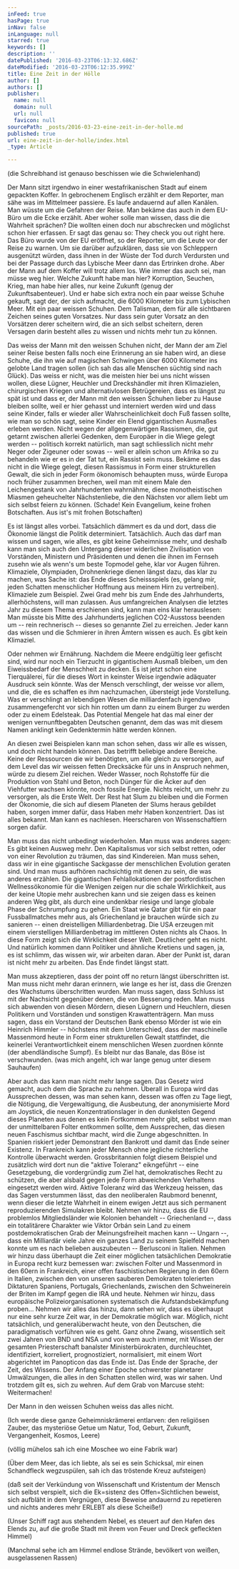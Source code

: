 ```yaml
---
inFeed: true
hasPage: true
inNav: false
inLanguage: null
starred: true
keywords: []
description: ''
datePublished: '2016-03-23T06:13:32.686Z'
dateModified: '2016-03-23T06:12:35.999Z'
title: Eine Zeit in der Hölle
author: []
authors: []
publisher:
  name: null
  domain: null
  url: null
  favicon: null
sourcePath: _posts/2016-03-23-eine-zeit-in-der-holle.md
published: true
url: eine-zeit-in-der-holle/index.html
_type: Article

---
```

(die Schreibhand ist genauso beschissen wie die Schwielenhand)

Der Mann sitzt irgendwo in einer westafrikanischen Stadt auf einem gepackten Koffer. In gebrochenem Englisch erzählt er dem Reporter, man sähe was im Mittelmeer passiere. Es laufe andauernd auf allen Kanälen. Man wüsste um die Gefahren der Reise. Man bekäme das auch in dem EU-Büro um die Ecke erzählt. Aber woher solle man wissen, dass die die Wahrheit sprächen? Die wollten einen doch nur abschrecken und möglichst schon hier erfassen. Er sagt das genau so: They check you out right here. Das Büro wurde von der EU eröffnet, so der Reporter, um die Leute vor der Reise zu warnen. Um sie darüber aufzuklären, dass sie von Schleppern ausgenützt würden, dass ihnen in der Wüste der Tod durch Verdursten und bei der Passage durch das Lybische Meer dann das Ertrinken drohe. Aber der Mann auf dem Koffer will trotz allem los. Wie immer das auch sei, man müsse weg hier. Welche Zukunft habe man hier? Korruption, Seuchen, Krieg, man habe hier alles, nur keine Zukunft (genug der Zukunftsabenteuer). Und er habe sich extra noch ein paar weisse Schuhe gekauft, sagt der, der sich aufmacht, die 6000 Kilometer bis zum Lybischen Meer. Mit ein paar weissen Schuhen. Dem Talisman, dem für alle sichtbaren Zeichen seines guten Vorsatzes. Nur dass sein guter Vorsatz an den Vorsätzen derer scheitern wird, die an sich selbst scheitern, deren Versagen darin besteht alles zu wissen und nichts mehr tun zu können.

Das weiss der Mann mit den weissen Schuhen nicht, der Mann der am Ziel seiner Reise besten falls noch eine Erinnerung an sie haben wird, an diese Schuhe, die ihn wie auf magischen Schwingen über 6000 Kilometer ins gelobte Land tragen sollen (ich sah das alle Menschen süchtig sind nach Glück). Das weiss er nicht, was die meisten hier bei uns nicht wissen wollen, diese Lügner, Heuchler und Dreckshändler mit ihren Klimazielen, chirurgischen Kriegen und alternativlosen Betrügereien, dass es längst zu spät ist und dass er, der Mann mit den weissen Schuhen lieber zu Hause bleiben sollte, weil er hier gehasst und interniert werden wird und dass seine Kinder, falls er wieder aller Wahrscheinlichkeit doch Fuß fassen sollte, wie man so schön sagt, seine Kinder ein Elend gigantischen Ausmaßes erleben werden. Nicht wegen der allgegenwärtigen Rassismen, die, gut getarnt zwischen allerlei Gedenken, dem Europäer in die Wiege gelegt werden -- politisch korrekt natürlich, man sagt schliesslich nicht mehr Neger oder Zigeuner oder sowas -- weil er allein schon um Afrika so zu behandeln wie er es in der Tat tut, ein Rassist sein muss. Bekäme es das nicht in die Wiege gelegt, diesen Rassismus in Form einer strukturellen Gewalt, die sich in jeder Form ökonomisch behaupten muss, würde Europa noch früher zusammen brechen, weil man mit einem Male den Leichengestank von Jahrhunderten wahrnähme, diese monotheistischen Miasmen geheuchelter Nächstenliebe, die den Nächsten vor allem liebt um sich selbst feiern zu können. (Schade! Kein Evangelium, keine frohen Botschaften. Aus ist's mit frohen Botschaften)

Es ist längst alles vorbei. Tatsächlich dämmert es da und dort, dass die Ökonomie längst die Politik determiniert. Tatsächlich. Auch das darf man wissen und sagen, wie alles, es gibt keine Geheimnisse mehr, und deshalb kann man sich auch den Untergang dieser widerlichen Zivilisation von Vorständen, Ministern und Präsidenten und denen die ihnen im Fernseh zusehn wie als wenn's um beste Topmodel gehe, klar vor Augen führen. Klimaziele, Olympiaden, Drohnenkriege dienen längst dazu, das klar zu machen, was Sache ist: das Ende dieses Scheissspiels (es, gelang mir, jeden Schatten menschlicher Hoffnung aus meinem Hirn zu vertreiben). Klimaziele zum Beispiel. Zwei Grad mehr bis zum Ende des Jahrhunderts, allerhöchstens, will man zulassen. Aus umfangreichen Analysen die letztes Jahr zu diesem Thema erschienen sind, kann man eins klar herauslesen: Man müsste bis Mitte des Jahrhunderts jeglichen CO2-Ausstoss beenden um -- rein rechnerisch -- dieses so genannte Ziel zu erreichen. Jeder kann  das wissen und die Schmierer in ihren Ämtern wissen es auch. Es gibt kein Klimaziel.

Oder nehmen wir Ernährung. Nachdem die Meere endgültig leer gefischt sind, wird nur noch ein Tierzucht in gigantischem Ausmaß bleiben, um den Eiweissbedarf der Menschheit zu decken. Es ist jetzt schon eine Tierquälerei, für die dieses Wort in keinster Weise irgendwie adäquater Ausdruck sein könnte. Was der Mensch verschlingt, der weisse vor allem, und die, die es schaffen es ihm nachzumachen, übersteigt jede Vorstellung. Was er verschlingt an lebendigen Wesen die milliardenfach irgendwo zusammengefercht vor sich hin rotten um dann zu einem Burger zu werden oder zu einem Edelsteak. Das Potential Mengele hat das mal einer der wenigen vernunftbegabten Deutschen genannt, dem das was mit diesem Namen anklingt kein Gedenktermin hätte werden können.

An diesen zwei Beispielen kann man schon sehen, dass wir alle es wissen, und doch nicht handeln können. Das betrifft beliebige andere Bereiche. Keine der Ressourcen die wir benötigten, um alle gleich zu versorgen, auf dem Level das wir weissen fetten Drecksäcke für uns in Anspruch nehmen, würde zu diesem Ziel reichen. Weder Wasser, noch Rohstoffe für die Produktion von Stahl und Beton, noch Dünger für die Äcker auf den Viehfutter wachsen könnte, noch fossile Energie. Nichts reicht, um mehr zu versorgen, als die Erste Welt. Der Rest hat Slum zu bleiben und die Formen der Ökonomie, die sich auf diesem Planeten der Slums heraus gebildet haben, sorgen immer dafür, dass Haben mehr Haben konzentriert. Das ist alles bekannt. Man kann es nachlesen. Heerscharen von Wissenschaftlern sorgen dafür.

Man muss das nicht unbedingt wiederholen. Man muss was anderes sagen: Es gibt keinen Ausweg mehr. Den Kapitalismus vor sich selbst retten, oder von einer Revolution zu träumen, das sind Kindereien. Man muss sehen, dass wir in eine gigantische Sackgasse der menschlichen Evolution geraten sind. Und man muss aufhören nachsichtig mit denen zu sein, die was anderes erzählen. Die gigantischen Fehlallokationen der postfordistischen Wellnessökonomie für die Wenigen zeigen nur die schale Wirklichkeit, aus der keine Utopie mehr ausbrechen kann und sie zeigen dass es keinen anderen Weg gibt, als durch eine undenkbar riesige und lange globale Phase der Schrumpfung zu gehen. Ein Staat wie Qatar gibt für ein paar Fussballmatches mehr aus, als Griechenland je brauchen würde sich zu sanieren -- einen dreistelligen Milliardenbetrag. Die USA erzeugen mit einem vierstelligen Milliardenbetrag im mittleren Osten nichts als Chaos. In diese Form zeigt sich die Wirklichkeit dieser Welt. Deutlicher geht es nicht. Und natürlich kommen dann Politiker und ähnliche Kretiens und sagen, ja, es ist schlimm, das wissen wir, wir arbeiten daran. Aber der Punkt ist, daran ist nicht mehr zu arbeiten. Das Ende findet längst statt.

Man muss akzeptieren, dass der point off no return längst überschritten ist. Man muss nicht mehr daran erinnern, wie lange es her ist, dass die Grenzen des Wachstums überschritten wurden. Man muss sagen, dass Schluss ist mit der Nachsicht gegenüber denen, die von Besserung reden. Man muss sich abwenden von diesen Mördern, diesen Lügnern und Heuchlern, diesen Politikern und Vorständen und sonstigen Krawattenträgern. Man muss sagen, dass ein Vorstand der Deutschen Bank ebenso Mörder ist wie ein Heinrich Himmler -- höchstens mit dem Unterschied, dass der maschinelle Massenmord heute in Form einer strukturellen Gewalt stattfindet, die keinerlei Verantwortlichkeit einem menschlichen Wesen zuordnen könnte (der abendländische Sumpf). Es bleibt nur das Banale, das Böse ist verschwunden. (was mich angeht, ich war lange genug unter diesem Sauhaufen)

Aber auch das kann man nicht mehr lange sagen. Das Gesetz wird gemacht, auch dem die Sprache zu nehmen. Überall in Europa wird das Aussprechen dessen, was man sehen kann, dessen was offen zu Tage liegt, die Nötigung, die Vergewaltigung, die Ausbeutung, der anonymisierte Mord am Joystick, die neuen Konzentrationslager in den dunkelsten Gegend dieses Planeten aus denen es kein Fortkommen mehr gibt, selbst wenn man der unmittelbaren Folter entkommen sollte, dem Aussprechen, das diesen neuen Faschismus sichtbar macht, wird die Zunge abgeschnitten. In Spanien riskiert jeder Demonstrant den Bankrott und damit das Ende seiner Existenz. In Frankreich kann jeder Mensch ohne jegliche richterliche Kontrolle überwacht werden. Grossbritannien folgt diesem Beispiel und zusätzlich wird dort nun die "aktive Toleranz" eikngeführt -- eine Gesetzgebung, die vordergründig zum Ziel hat, demokratisches Recht zu schützen, die aber alsbald gegen jede Form abweichenden Verhaltens eingesetzt werden wird. Aktive Toleranz wird das Werkzeug heissen, das das Sagen verstummen lässt, das den neoliberalen Raubmord benennt, wenn dieser die letzte Wahrheit in einem ewigen Jetzt aus sich permanent reproduzierenden Simulakren bleibt. Nehmen wir hinzu, dass die EU problemlos Mitgliedsländer wie Kolonien behandelt -- Griechenland --, dass ein totalitärere Charakter wie Viktor Orbán sein Land zu einem postdemokratischen Grab der Meinungsfreiheit machen kann -- Ungarn --, dass ein Milliardär viele Jahre ein ganzes Land zu seinem Spielfeld machen konnte um es nach belieben auszubeuten -- Berlusconi in Italien. Nehmen wir hinzu dass überhaupt die Zeit einer möglichen tatsächlichen Demokratie in Europa recht kurz bemessen war: zwischen Folter und Massenmord in den 60ern in Frankreich, einer offen faschistischen Regierung in den 60ern in Italien, zwischen den von unseren sauberen Demokraten tolerierten Diktaturen Spaniens, Portugals, Griechenlands, zwischen den Schweinerein der Briten im Kampf gegen die IRA und heute. Nehmen wir hinzu, dass europäische Polizeiorganisationen systematisch die Aufstandsbekämpfung proben...  Nehmen wir alles das hinzu, dann sehen wir, dass es überhaupt nur eine sehr kurze Zeit war, in der Demokratie möglich war. Möglich, nicht tatsächlich, und generalüberwacht heute, von den Deutschen, die paradigmatisch vorführen wie es geht. Ganz ohne Zwang, wissentlich seit zwei Jahren von BND und NSA und von wem auch immer, mit Wissen der gesamten Priesterschaft banalster Ministerbürokraten, durchleuchtet, identifiziert, korreliert, prognostiziert, normalisiert, mit einem Wort abgerichtet im Panopticon das das Ende ist. Das Ende der Sprache, der Zeit, des Wissens. Der Anfang einer Epoche schwerster planetarer Umwälzungen, die alles in den Schatten stellen wird, was wir sahen. Und trotzdem gilt es, sich zu wehren. Auf dem Grab von Marcuse steht: Weitermachen! 

Der Mann in den weissen Schuhen weiss das alles nicht.  

(Ich werde diese ganze Geheimniskrämerei entlarven: den religiösen Zauber, das mysteriöse Getue um Natur, Tod, Geburt, Zukunft, Vergangenheit, Kosmos, Leere)

(völlig mühelos sah ich eine Moschee wo eine Fabrik war)

(Über dem Meer, das ich liebte, als sei es sein Schicksal, mir einen Schandfleck wegzuspülen, sah ich das tröstende Kreuz aufsteigen)

(daß seit der Verkündung von Wissenschaft und Kristentum der Mensch sich selbst verspielt, sich die Ek=sistenz des Offen=Sichtlichen beweist, sich aufbläht in dem Vergnügen, diese Beweise andauernd zu repetieren und nichts anderes mehr ERLEBT als diese Scheiße!)

(Unser Schiff ragt aus stehendem Nebel, es steuert auf den Hafen des Elends zu, auf die große Stadt mit ihrem von Feuer und Dreck gefleckten Himmel)

(Manchmal sehe ich am Himmel endlose Strände, bevölkert von weißen, ausgelassenen Rassen)